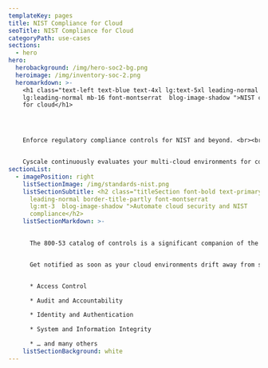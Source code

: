 ```yaml
---
templateKey: pages
title: NIST Compliance for Cloud
seoTitle: NIST Compliance for Cloud
categoryPath: use-cases
sections:
  - hero
hero:
  herobackground: /img/hero-soc2-bg.png
  heroimage: /img/inventory-soc-2.png
  heromarkdown: >-
    <h1 class="text-left text-blue text-4xl lg:text-5xl leading-normal
    lg:leading-normal mb-16 font-montserrat  blog-image-shadow ">NIST compliance
    for cloud</h1>




    Enforce regulatory compliance controls for NIST and beyond. <br><br>


    Cyscale continuously evaluates your multi-cloud environments for compliance violations with predefined rules mapped to NIST 800-53 compliance controls.
sectionList:
  - imagePosition: right
    listSectionImage: /img/standards-nist.png
    listSectionSubtitle: <h2 class="titleSection font-bold text-primary
      leading-normal border-title-partly font-montserrat
      lg:mt-3  blog-image-shadow ">Automate cloud security and NIST
      compliance</h2>
    listSectionMarkdown: >-
      

      The 800-53 catalog of controls is a significant companion of the framework and Cyscale Platforms has a large set of technical controls to help your organization track compliance.


      Get notified as soon as your cloud environments drift away from selected 800-53 controls across:


      * Access Control

      * Audit and Accountability

      * Identity and Authentication

      * System and Information Integrity

      * … and many others
    listSectionBackground: white
---
```

